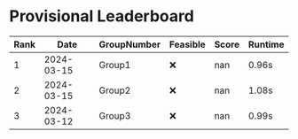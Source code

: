 # Provisional Leaderboard
| Rank | Date | GroupNumber | Feasible | Score | Runtime |
| ------ | ------------ | ------------------- |-------------| ------- | ------- |
| 1 | 2024-03-15 | Group1 | ❌ | nan | 0.96s |
| 2 | 2024-03-15 | Group2 | ❌ | nan | 1.08s |
| 3 | 2024-03-12 | Group3 | ❌ | nan | 0.99s |


